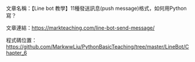 #
文章名稱：【Line bot 教學】11種發送訊息(push message)格式，如何用Python寫？

文章連結：https://markteaching.com/line-bot-send-message/

程式碼位置：https://github.com/MarkwwLiu/PythonBasicTeaching/tree/master/LineBot/Chapter_6
